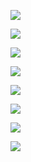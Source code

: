 
![](https://user-images.githubusercontent.com/26511983/70856900-4dfe3380-1eaa-11ea-8b8c-715d74cde9f3.png)

![](https://user-images.githubusercontent.com/26511983/70856909-68381180-1eaa-11ea-93f2-4ae44217a175.png)

![](https://user-images.githubusercontent.com/26511983/70856928-9b7aa080-1eaa-11ea-8cdf-d71ee7055ee1.png)

![](https://user-images.githubusercontent.com/26511983/70856935-b9480580-1eaa-11ea-8fcd-f6628e9271ed.png)

![](https://user-images.githubusercontent.com/26511983/70856944-ec8a9480-1eaa-11ea-96bf-ff195ebed3a7.png)

![](https://user-images.githubusercontent.com/26511983/70856948-0a57f980-1eab-11ea-8fb7-3367177f60b8.png)

![](https://user-images.githubusercontent.com/26511983/70856957-56a33980-1eab-11ea-9666-7e5397a48148.png)

![](https://user-images.githubusercontent.com/26511983/70856963-7d617000-1eab-11ea-8655-b931f488f467.png)

